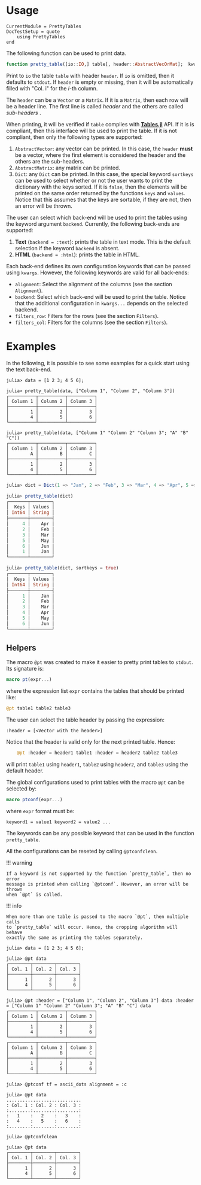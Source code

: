 Usage
=====

```@meta
CurrentModule = PrettyTables
DocTestSetup = quote
    using PrettyTables
end
```

The following function can be used to print data.

```julia
function pretty_table([io::IO,] table[, header::AbstractVecOrMat];  kwargs...)
```

Print to `io` the table `table` with header `header`. If `io` is omitted, then
it defaults to `stdout`. If `header` is empty or missing, then it will be
automatically filled with "Col.  i" for the *i*-th column.

The `header` can be a `Vector` or a `Matrix`. If it is a `Matrix`, then each row
will be a header line. The first line is called *header* and the others are
called *sub-headers* .

When printing, it will be verified if `table` complies with
[**Tables.jl**](https://github.com/JuliaData/Tables.jl) API.  If it is is
compliant, then this interface will be used to print the table. If it is not
compliant, then only the following types are supported:

1. `AbstractVector`: any vector can be printed. In this case, the `header`
   **must** be a vector, where the first element is considered the header and
   the others are the sub-headers.
2. `AbstractMatrix`: any matrix can be printed.
3. `Dict`: any `Dict` can be printed. In this case, the special keyword
   `sortkeys` can be used to select whether or not the user wants to print the
   dictionary with the keys sorted. If it is `false`, then the elements will be
   printed on the same order returned by the functions `keys` and `values`.
   Notice that this assumes that the keys are sortable, if they are not, then an
   error will be thrown.

The user can select which back-end will be used to print the tables using the
keyword argument `backend`. Currently, the following back-ends are supported:

1. **Text** (`backend = :text`): prints the table in text mode. This is the
   default selection if the keyword `backend` is absent.
2. **HTML** (`backend = :html`): prints the table in HTML.

Each back-end defines its own configuration keywords that can be passed using
`kwargs`. However, the following keywords are valid for all back-ends:

* `alignment`: Select the alignment of the columns (see the section `Alignment`).
* `backend`: Select which back-end will be used to print the table. Notice that
             the additional configuration in `kwargs...` depends on the selected
             backend.
* `filters_row`: Filters for the rows (see the section `Filters`).
* `filters_col`: Filters for the columns (see the section `Filters`).

# Examples

In the following, it is possible to see some examples for a quick start using
the text back-end.

```jldoctest
julia> data = [1 2 3; 4 5 6];

julia> pretty_table(data, ["Column 1", "Column 2", "Column 3"])
┌──────────┬──────────┬──────────┐
│ Column 1 │ Column 2 │ Column 3 │
├──────────┼──────────┼──────────┤
│        1 │        2 │        3 │
│        4 │        5 │        6 │
└──────────┴──────────┴──────────┘

julia> pretty_table(data, ["Column 1" "Column 2" "Column 3"; "A" "B" "C"])
┌──────────┬──────────┬──────────┐
│ Column 1 │ Column 2 │ Column 3 │
│        A │        B │        C │
├──────────┼──────────┼──────────┤
│        1 │        2 │        3 │
│        4 │        5 │        6 │
└──────────┴──────────┴──────────┘
```

```julia
julia> dict = Dict(1 => "Jan", 2 => "Feb", 3 => "Mar", 4 => "Apr", 5 => "May", 6 => "Jun");

julia> pretty_table(dict)
┌───────┬────────┐
│  Keys │ Values │
│ Int64 │ String │
├───────┼────────┤
│     4 │    Apr │
│     2 │    Feb │
│     3 │    Mar │
│     5 │    May │
│     6 │    Jun │
│     1 │    Jan │
└───────┴────────┘

julia> pretty_table(dict, sortkeys = true)
┌───────┬────────┐
│  Keys │ Values │
│ Int64 │ String │
├───────┼────────┤
│     1 │    Jan │
│     2 │    Feb │
│     3 │    Mar │
│     4 │    Apr │
│     5 │    May │
│     6 │    Jun │
└───────┴────────┘

```

## Helpers

The macro `@pt` was created to make it easier to pretty print tables to
`stdout`. Its signature is:

```julia
macro pt(expr...)
```

where the expression list `expr` contains the tables that should be printed
like:

```julia
@pt table1 table2 table3
```

The user can select the table header by passing the expression:

```
:header = [<Vector with the header>]
```

Notice that the header is valid only for the next printed table. Hence:

```julia
    @pt :header = header1 table1 :header = header2 table2 table3
```

will print `table1` using `header1`, `table2` using `header2`, and `table3`
using the default header.

The global configurations used to print tables with the macro `@pt` can be
selected by:

```julia
macro ptconf(expr...)
```

where `expr` format must be:

```
keyword1 = value1 keyword2 = value2 ...
```

The keywords can be any possible keyword that can be used in the function
`pretty_table`.

All the configurations can be reseted by calling `@ptconfclean`.

!!! warning

    If a keyword is not supported by the function `pretty_table`, then no error
    message is printed when calling `@ptconf`. However, an error will be thrown
    when `@pt` is called.

!!! info

    When more than one table is passed to the macro `@pt`, then multiple calls
    to `pretty_table` will occur. Hence, the cropping algorithm will behave
    exactly the same as printing the tables separately.

```jldoctest
julia> data = [1 2 3; 4 5 6];

julia> @pt data
┌────────┬────────┬────────┐
│ Col. 1 │ Col. 2 │ Col. 3 │
├────────┼────────┼────────┤
│      1 │      2 │      3 │
│      4 │      5 │      6 │
└────────┴────────┴────────┘

julia> @pt :header = ["Column 1", "Column 2", "Column 3"] data :header = ["Column 1" "Column 2" "Column 3"; "A" "B" "C"] data
┌──────────┬──────────┬──────────┐
│ Column 1 │ Column 2 │ Column 3 │
├──────────┼──────────┼──────────┤
│        1 │        2 │        3 │
│        4 │        5 │        6 │
└──────────┴──────────┴──────────┘
┌──────────┬──────────┬──────────┐
│ Column 1 │ Column 2 │ Column 3 │
│        A │        B │        C │
├──────────┼──────────┼──────────┤
│        1 │        2 │        3 │
│        4 │        5 │        6 │
└──────────┴──────────┴──────────┘

julia> @ptconf tf = ascii_dots alignment = :c

julia> @pt data
............................
: Col. 1 : Col. 2 : Col. 3 :
:........:........:........:
:   1    :   2    :   3    :
:   4    :   5    :   6    :
:........:........:........:

julia> @ptconfclean

julia> @pt data
┌────────┬────────┬────────┐
│ Col. 1 │ Col. 2 │ Col. 3 │
├────────┼────────┼────────┤
│      1 │      2 │      3 │
│      4 │      5 │      6 │
└────────┴────────┴────────┘
```

